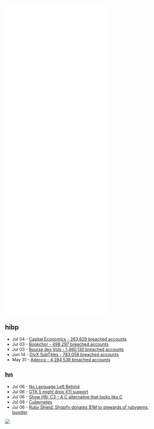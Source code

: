 ![Metrics](https://raw.githubusercontent.com/phixion/phixion/master/metrics.svg)

## hibp

<!--
for https://github.com/phixion/phixion/blob/main/.github/workflows/feeds.yml
-->
<!--START_SECTION:haveibeenpwnd-->
- Jul 04 - [Capital Economics - 263,829 breached accounts](https://haveibeenpwned.com/PwnedWebsites#CapialEconomics)
- Jul 03 - [Bookchor - 498,297 breached accounts](https://haveibeenpwned.com/PwnedWebsites#Bookchor)
- Jul 03 - [Bourse des Vols - 1,460,130 breached accounts](https://haveibeenpwned.com/PwnedWebsites#BourseDesVols)
- Jun 14 - [DivX SubTitles - 783,058 breached accounts](https://haveibeenpwned.com/PwnedWebsites#DivXSubTitles)
- May 31 - [Adecco - 4,284,538 breached accounts](https://haveibeenpwned.com/PwnedWebsites#Adecco)
<!--END_SECTION:haveibeenpwnd-->

## hn

<!--
for https://github.com/phixion/phixion/blob/main/.github/workflows/feeds.yml
-->
<!--START_SECTION:hn-->
- Jul 06 - [No Language Left Behind](https://ai.facebook.com/research/no-language-left-behind/)
- Jul 06 - [GTK 5 might drop X11 support](https://www.theregister.com/2022/07/05/gtk_5_might_drop_x11/)
- Jul 06 - [Show HN: C3 – A C alternative that looks like C](https://news.ycombinator.com/item?id=32005678)
- Jul 06 - [Cubernetes](https://www.justingarrison.com/blog/2022-07-06-cubernetes/)
- Jul 06 - [Ruby Shield: Shopify donates $1M to stewards of rubygems, bundler](http://rubycentral.org/ruby-shield)
<!--END_SECTION:hn-->

<!--
for https://yhype.me
-->
![](https://hit.yhype.me/github/profile?user_id=13013670)
